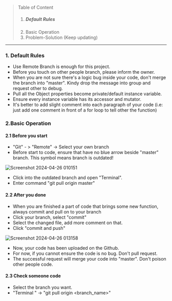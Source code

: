 > Table of Content
> 1. ##### Default Rules 
> 2. Basic Operation
> 3. Problem-Solution (Keep updating)

---
### 1. Default Rules
- Use Remote Branch is enough for this project.
- Before you touch on other people branch, please inform the owner.
- When you are not sure there's  a logic bug inside your code, don't merge the branch into "master". Kindy drop the message into group and request other to debug.
- Pull all the Object properties become private/default instance variable.
- Ensure every instance variable has its accessor and mutator.
- It's better to add slight comment into each paragraph of your code (i.e: just add one comment in front of a for loop to tell other the function)

### 2.Basic Operation
#### 2.1 Before you start
-  "Git"  - > "Remote" -> Select your own branch
- Before start to code, ensure that have no blue arrow beside "master" branch. This symbol means branch is outdated!
  
![Screenshot 2024-04-26 010151](https://github.com/johnnytan55/DS-Assignment-G2/assets/147262649/240e978e-4592-4f12-ad41-16b136eb311c)


- Click into the outdated branch and open "Terminal".
- Enter command "git pull origin master"

#### 2.2 After you done
- When you are finished a part of code that brings some new function, always commit and pull on to your branch
- Click your branch, select "commit" 
- Select the changed file, add more comment on that.
- Click "commit and push"
  
![Screenshot 2024-04-26 013158](https://github.com/johnnytan55/DS-Assignment-G2/assets/147262649/46a45e7e-98bd-45fb-87fd-d566146947da)

- Now, your code has been uploaded on the Github. 
- For now, if you cannot ensure the code is no bug. Don't pull request. 
- The successful request will merge your code into "master". Don't poison other people code.

#### 2.3 Check someone code
-  Select the branch you want.
- "Terminal " -> "git pull origin <branch_name>" 
